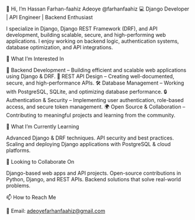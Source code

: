 👋 Hi, I’m Hassan Farhan-faahiz Adeoye @farhanfaahiz
💻 Django Developer | API Engineer | Backend Enthusiast

I specialize in Django, Django REST Framework (DRF), and API development, building scalable, secure, and high-performing web applications. I enjoy working on backend logic, authentication systems, database optimization, and API integrations.

👀 What I’m Interested In

🚀 Backend Development – Building efficient and scalable web applications using Django & DRF.
🔗 REST API Design – Creating well-documented, secure, and high-performance APIs.
🛠️ Database Management – Working with PostgreSQL, SQLite, and optimizing database performance.
🔒 Authentication & Security – Implementing user authentication, role-based access, and secure token management.
🌍 Open Source & Collaboration – Contributing to meaningful projects and learning from the community.

🌱 What I’m Currently Learning

Advanced Django & DRF techniques.
API security and best practices.
Scaling and deploying Django applications with PostgreSQL & cloud platforms.

💞️ Looking to Collaborate On

Django-based web apps and API projects.
Open-source contributions in Python, Django, and REST APIs.
Backend solutions that solve real-world problems.

📫 How to Reach Me

📧 Email: adeoyefarhanfaahiz@gmail.com
<!---
farhanfaahiz/farhanfaahiz is a ✨ special ✨ repository because its `README.md` (this file) appears on your GitHub profile.
You can click the Preview link to take a look at your changes.
--->
